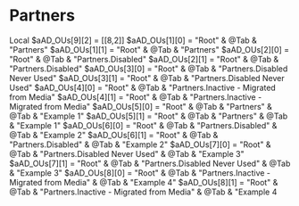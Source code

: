 # Partners
Local $aAD_OUs[9][2] = [[8,2]] $aAD_OUs[1][0] = "Root" &amp; @Tab &amp; "Partners" $aAD_OUs[1][1] = "Root" &amp; @Tab &amp; "Partners" $aAD_OUs[2][0] = "Root" &amp; @Tab &amp; "Partners.Disabled" $aAD_OUs[2][1] = "Root" &amp; @Tab &amp; "Partners.Disabled" $aAD_OUs[3][0] = "Root" &amp; @Tab &amp; "Partners.Disabled Never Used" $aAD_OUs[3][1] = "Root" &amp; @Tab &amp; "Partners.Disabled Never Used" $aAD_OUs[4][0] = "Root" &amp; @Tab &amp; "Partners.Inactive - Migrated from Media" $aAD_OUs[4][1] = "Root" &amp; @Tab &amp; "Partners.Inactive - Migrated from Media" $aAD_OUs[5][0] = "Root" &amp; @Tab &amp; "Partners" &amp; @Tab &amp; "Example 1" $aAD_OUs[5][1] = "Root" &amp; @Tab &amp; "Partners" &amp; @Tab &amp; "Example 1" $aAD_OUs[6][0] = "Root" &amp; @Tab &amp; "Partners.Disabled" &amp; @Tab &amp; "Example 2" $aAD_OUs[6][1] = "Root" &amp; @Tab &amp; "Partners.Disabled" &amp; @Tab &amp; "Example 2" $aAD_OUs[7][0] = "Root" &amp; @Tab &amp; "Partners.Disabled Never Used" &amp; @Tab &amp; "Example 3" $aAD_OUs[7][1] = "Root" &amp; @Tab &amp; "Partners.Disabled Never Used" &amp; @Tab &amp; "Example 3" $aAD_OUs[8][0] = "Root" &amp; @Tab &amp; "Partners.Inactive - Migrated from Media" &amp; @Tab &amp; "Example 4" $aAD_OUs[8][1] = "Root" &amp; @Tab &amp; "Partners.Inactive - Migrated from Media" &amp; @Tab &amp; "Example 4
